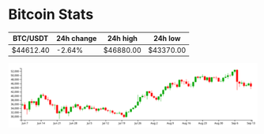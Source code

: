 # Bitcoin Stats

BTC/USDT|24h change|24h high|24h low|
|---|---|---|---|
|$44612.40|-2.64%|$46880.00|$43370.00|

<img src="./chart.svg">
